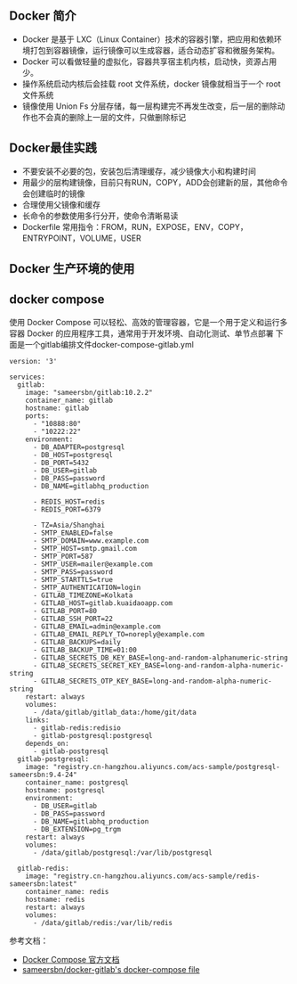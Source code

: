 ## Docker 简介
* Docker 是基于 LXC（Linux Container）技术的容器引擎，把应用和依赖环境打包到容器镜像，运行镜像可以生成容器，适合动态扩容和微服务架构。
* Docker 可以看做轻量的虚拟化，容器共享宿主机内核，启动快，资源占用少。
* 操作系统启动内核后会挂载 root 文件系统，docker 镜像就相当于一个 root 文件系统
* 镜像使用 Union Fs 分层存储，每一层构建完不再发生改变，后一层的删除动作也不会真的删除上一层的文件，只做删除标记

## Docker最佳实践
* 不要安装不必要的包，安装包后清理缓存，减少镜像大小和构建时间
* 用最少的层构建镜像，目前只有RUN，COPY，ADD会创建新的层，其他命令会创建临时的镜像
* 合理使用父镜像和缓存
* 长命令的参数使用多行分开，使命令清晰易读
* Dockerfile 常用指令：FROM，RUN，EXPOSE，ENV，COPY，ENTRYPOINT，VOLUME，USER

## Docker 生产环境的使用

## docker compose
使用 Docker Compose 可以轻松、高效的管理容器，它是一个用于定义和运行多容器 Docker 的应用程序工具，通常用于开发环境、自动化测试、单节点部署
下面是一个gitlab编排文件docker-compose-gitlab.yml

```
version: '3'

services:
  gitlab:
    image: "sameersbn/gitlab:10.2.2"
    container_name: gitlab
    hostname: gitlab
    ports:
      - "10888:80"
      - "10222:22"
    environment:
      - DB_ADAPTER=postgresql
      - DB_HOST=postgresql
      - DB_PORT=5432
      - DB_USER=gitlab
      - DB_PASS=password
      - DB_NAME=gitlabhq_production

      - REDIS_HOST=redis
      - REDIS_PORT=6379

      - TZ=Asia/Shanghai
      - SMTP_ENABLED=false
      - SMTP_DOMAIN=www.example.com
      - SMTP_HOST=smtp.gmail.com
      - SMTP_PORT=587
      - SMTP_USER=mailer@example.com
      - SMTP_PASS=password
      - SMTP_STARTTLS=true
      - SMTP_AUTHENTICATION=login
      - GITLAB_TIMEZONE=Kolkata
      - GITLAB_HOST=gitlab.kuaidaoapp.com
      - GITLAB_PORT=80
      - GITLAB_SSH_PORT=22
      - GITLAB_EMAIL=admin@example.com
      - GITLAB_EMAIL_REPLY_TO=noreply@example.com
      - GITLAB_BACKUPS=daily
      - GITLAB_BACKUP_TIME=01:00
      - GITLAB_SECRETS_DB_KEY_BASE=long-and-random-alphanumeric-string
      - GITLAB_SECRETS_SECRET_KEY_BASE=long-and-random-alpha-numeric-string
      - GITLAB_SECRETS_OTP_KEY_BASE=long-and-random-alpha-numeric-string
    restart: always
    volumes:
      - /data/gitlab/gitlab_data:/home/git/data
    links:
      - gitlab-redis:redisio
      - gitlab-postgresql:postgresql
    depends_on:
      - gitlab-postgresql
  gitlab-postgresql:
    image: "registry.cn-hangzhou.aliyuncs.com/acs-sample/postgresql-sameersbn:9.4-24"
    container_name: postgresql
    hostname: postgresql
    environment:
      - DB_USER=gitlab
      - DB_PASS=password
      - DB_NAME=gitlabhq_production
      - DB_EXTENSION=pg_trgm
    restart: always
    volumes:
      - /data/gitlab/postgresql:/var/lib/postgresql

  gitlab-redis:
    image: "registry.cn-hangzhou.aliyuncs.com/acs-sample/redis-sameersbn:latest"
    container_name: redis
    hostname: redis
    restart: always
    volumes:
      - /data/gitlab/redis:/var/lib/redis
```





参考文档：
* [Docker Compose 官方文档](https://docs.docker.com/compose/)
* [sameersbn/docker-gitlab's docker-compose file](https://raw.githubusercontent.com/sameersbn/docker-gitlab/master/docker-compose.yml)